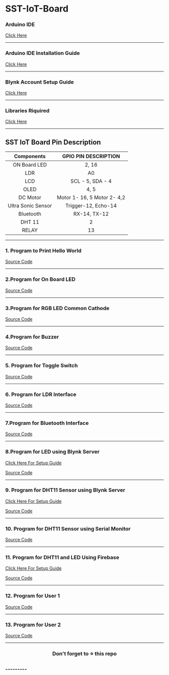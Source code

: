 # SST-IoT-Board

### Arduino IDE
   [Click Here](https://drive.google.com/drive/folders/1x9qoiOMDgKwajX3VDGFtvEBk1yoENJ2A?usp=sharing)
   
   -----
   
### Arduino IDE Installation Guide
   [Click Here](Arduino_Installation.md)
   
   ------
  
### Blynk Account Setup Guide
   [Click Here]()
   
   ------

### Libraries Riquired 
   [Click Here](Libraries)
   
   -------
   ## SST IoT Board Pin Description

| **Components** | **GPIO PIN DESCRIPTION** |
|:----:|:----:|
| ON Board LED | 2, 16 |
| LDR | A0 |
| LCD | SCL - 5, SDA - 4 |
| OLED | 4, 5 |
|DC Motor | Motor 1- 16, 5 Motor 2- 4,2|
|Ultra Sonic Sensor | Trigger-12, Echo-14 |
|Bluetooth| RX-14, TX-12 |
|DHT 11| 2 |
| RELAY | 13 |

--------------------

 ### 1. Program to Print Hello World
 
   [Source Code](1_Hello_World/1_Hello_World.ino) 
   
   -----
 
 ### 2.Program for On Board LED 
   
   [Source Code](2_Blink_Led/2_Blink_Led.ino)
   
   -----
   
 ### 3.Program for RGB LED Common Cathode
 
   [Source Code](3_RGB_Led/3_RGB_Led.ino)
   
   ------
   
 ### 4.Program for Buzzer
 
   [Source Code](4_Buzzer/4_Buzzer.ino)
   
   -------
   
 ### 5. Program for Toggle Switch
   
   [Source Code](5_Push_Buzzer/5_Push_Buzzer.ino)
   
   ------

### 6. Program for LDR Interface
  
   [Source Code](6_LDR_LED/6_LDR_LED.ino)
   
   -------
   
### 7.Program for Bluetooth Interface

   [Source Code](7_Bluetooth/7_Bluetooth.ino)  
   
   ------
   
### 8.Program for LED using Blynk Server
   [Click Here For Setup Guide](Blynk_Led.md)
   
   [Source Code](8_Blynk_LED/Blynk_LED.ino)
   
   -------
   
 ### 9. Program for DHT11 Sensor using Blynk Server
   [Click Here For Setup Guide](Blynk_DHT.md)
   
   [Source Code](9_Blynk_DHT/Blynk_DHT.ino)
   
   ------
   
  ### 10. Program for DHT11 Sensor using Serial Monitor
  
   [Source Code](10_DHT11_Serial/10_DHT11_Serial.ino)   
   
   ------
   
  ### 11. Program for DHT11 and LED Using Firebase
   [Click Here For Setup Guide](FireBase_Setup.md)
  
   [Source Code](12_Firebase_DHT/11_Firebase_DHT.ino)
   
   -------
   
  ### 12. Program for User 1
  
   [Source Code](11_Firebase_User1/firebase_chat.ino) 
   
   ------
   
 ### 13. Program for User 2
 
   [Source Code](13_Firebase_User2/firebase_chat_user_2.ino)
   
   ----------
   <h3 align = "center">Don't forget to ⭐ this repo<h3>
   ---------
   
   
   
   
   
   
   
   
   
   
  
